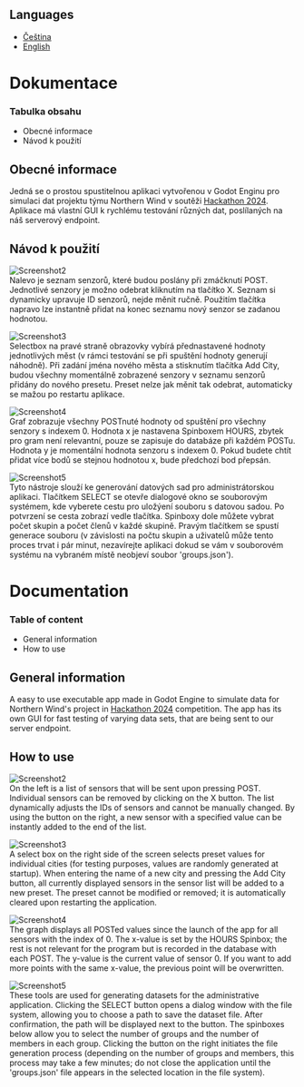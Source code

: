 ## Languages
- [Čeština](https://github.com/BlodyxCZ/Hackathon2024/blob/simulation/Simulation/README.md#dokumentace)
- [English](https://github.com/BlodyxCZ/Hackathon2024/blob/simulation/Simulation/README.md#documentation)

# Dokumentace
### Tabulka obsahu
- Obecné informace
- Návod k použití

## Obecné informace
Jedná se o prostou spustitelnou aplikaci vytvořenou v Godot Enginu pro simulaci dat projektu týmu Northern Wind v soutěži [Hackathon 2024](https://hackujstat.cz/).
Aplikace má vlastní GUI k rychlému testování různých dat, poslílaných na náš serverový endpoint.
## Návod k použití
![Screenshot2](https://github.com/BlodyxCZ/Hackathon2024/blob/simulation/Simulation/screenshots/screenshot2.png)<br />
Nalevo je seznam senzorů, které budou poslány při zmáčknutí POST. Jednotlivé senzory je možno odebrat kliknutím na tlačítko X. Seznam si dynamicky upravuje ID senzorů, nejde měnit ručně. Použitím tlačítka napravo lze instantně přidat na konec seznamu nový senzor se zadanou hodnotou.

![Screenshot3](https://github.com/BlodyxCZ/Hackathon2024/blob/simulation/Simulation/screenshots/screenshot3.png)<br />
Selectbox na pravé straně obrazovky vybírá přednastavené hodnoty jednotlivých měst (v rámci testování se při spuštění hodnoty generují náhodně). Při zadání jména nového města a stisknutím tlačítka Add City, budou všechny momentálně zobrazené senzory v seznamu senzorů přidány do nového presetu. Preset nelze jak měnit tak odebrat, automaticky se mažou po restartu aplikace.

![Screenshot4](https://github.com/BlodyxCZ/Hackathon2024/blob/simulation/Simulation/screenshots/screenshot4.png)<br />
Graf zobrazuje všechny POSTnuté hodnoty od spuštění pro všechny senzory s indexem 0. Hodnota x je nastavena Spinboxem HOURS, zbytek pro gram není relevantní, pouze se zapisuje do databáze při každém POSTu. Hodnota y je momentální hodnota senzoru s indexem 0. Pokud budete chtít přidat více bodů se stejnou hodnotou x, bude předchozí bod přepsán.

![Screenshot5](https://github.com/BlodyxCZ/Hackathon2024/blob/simulation/Simulation/screenshots/screenshot5.png)<br />
Tyto nástroje slouží ke generování datových sad pro administrátorskou aplikaci. Tlačítkem SELECT se otevře dialogové okno se souborovým systémem, kde vyberete cestu pro uložýení souboru s datovou sadou. Po potvrzení se cesta zobrazí vedle tlačítka. Spinboxy dole můžete vybrat počet skupin a počet členů v každé skupině. Pravým tlačítkem se spustí generace souboru (v závislosti na počtu skupin a uživatelů může tento proces trvat i pár minut, nezavírejte aplikaci dokud se vám v souborovém systému na vybraném místě neobjeví soubor 'groups.json').


# Documentation
### Table of content
- General information
- How to use

## General information
A easy to use executable app made in Godot Engine to simulate data for Northern Wind's project in [Hackathon 2024](https://hackujstat.cz/) competition.
The app has its own GUI for fast testing of varying data sets, that are being sent to our server endpoint.
## How to use
![Screenshot2](https://github.com/BlodyxCZ/Hackathon2024/blob/simulation/Simulation/screenshots/screenshot2.png)<br />
On the left is a list of sensors that will be sent upon pressing POST. Individual sensors can be removed by clicking on the X button. The list dynamically adjusts the IDs of sensors and cannot be manually changed. By using the button on the right, a new sensor with a specified value can be instantly added to the end of the list.

![Screenshot3](https://github.com/BlodyxCZ/Hackathon2024/blob/simulation/Simulation/screenshots/screenshot3.png)<br />
A select box on the right side of the screen selects preset values for individual cities (for testing purposes, values are randomly generated at startup). When entering the name of a new city and pressing the Add City button, all currently displayed sensors in the sensor list will be added to a new preset. The preset cannot be modified or removed; it is automatically cleared upon restarting the application.

![Screenshot4](https://github.com/BlodyxCZ/Hackathon2024/blob/simulation/Simulation/screenshots/screenshot4.png)<br />
The graph displays all POSTed values since the launch of the app for all sensors with the index of 0. The x-value is set by the HOURS Spinbox; the rest is not relevant for the program but is recorded in the database with each POST. The y-value is the current value of sensor 0. If you want to add more points with the same x-value, the previous point will be overwritten.

![Screenshot5](https://github.com/BlodyxCZ/Hackathon2024/blob/simulation/Simulation/screenshots/screenshot5.png)<br />
These tools are used for generating datasets for the administrative application. Clicking the SELECT button opens a dialog window with the file system, allowing you to choose a path to save the dataset file. After confirmation, the path will be displayed next to the button. The spinboxes below allow you to select the number of groups and the number of members in each group. Clicking the button on the right initiates the file generation process (depending on the number of groups and members, this process may take a few minutes; do not close the application until the 'groups.json' file appears in the selected location in the file system).
